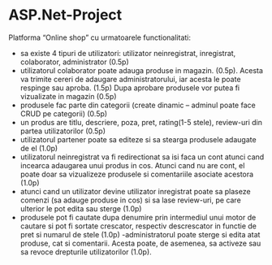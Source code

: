 # ASP.Net-Project

Platforma “Online shop” cu urmatoarele functionalitati:
- sa existe 4 tipuri de utilizatori: utilizator neinregistrat, inregistrat,
colaborator, administrator (0.5p)
- utilizatorul colaborator poate adauga produse in magazin. (0.5p). Acesta va
trimite cereri de adaugare administratorului, iar acesta le poate respinge sau
aproba. (1.5p) Dupa aprobare produsele vor putea fi vizualizate in magazin
(0.5p)
- produsele fac parte din categorii (create dinamic – adminul poate face CRUD
pe categorii) (0.5p)
- un produs are titlu, descriere, poza, pret, rating(1-5 stele), review-uri din
partea utilizatorilor (0.5p)
- utilizatorul partener poate sa editeze si sa stearga produsele adaugate de el
(1.0p)
- utilizatorul neinregistrat va fi redirectionat sa isi faca un cont atunci cand
incearca adaugarea unui produs in cos. Atunci cand nu are cont, el poate doar
sa vizualizeze produsele si comentariile asociate acestora (1.0p)
- atunci cand un utilizator devine utilizator inregistrat poate sa plaseze
comenzi (sa adauge produse in cos) si sa lase review-uri, pe care ulterior le
pot edita sau sterge (1.0p)
- produsele pot fi cautate dupa denumire prin intermediul unui motor de
cautare si pot fi sortate crescator, respectiv descrescator in functie de pret si
numarul de stele (1.0p)
-administratorul poate sterge si edita atat produse, cat si comentarii. Acesta
poate, de asemenea, sa activeze sau sa revoce drepturile utilizatorilor (1.0p).
